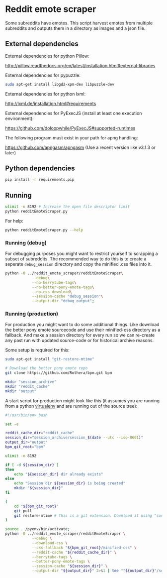 # Reddit emote scraper

Some subreddits have emotes. This script harvest emotes from multiple subreddits and outputs them in a directory as images and a json file.

## External dependencies

External dependencies for python Pillow:

http://pillow.readthedocs.org/en/latest/installation.html#external-libraries

External dependencies for pypuzzle:
```bash
sudo apt-get install libgd2-xpm-dev libpuzzle-dev
```

External dependencies for python lxml:

http://lxml.de/installation.html#requirements

External dependencies for PyExecJS (install at least one execution environment):

https://github.com/doloopwhile/PyExecJS#supported-runtimes

The following program must exist in your path for apng handling:

https://github.com/apngasm/apngasm (Use a recent version like v3.1.3 or later)

## Python dependencies

```bash
pip install -r requirements.pip
```

## Running

```bash
ulimit -n 8192 # Increase the open file descriptor limit
python redditEmoteScraper.py
```

For help:

```bash
python redditEmoteScraper.py --help
```

### Running (debug)

For debugging purposes you might want to restrict yourself to scrapping a subset of subreddits. The recommended way to do this is to create a seperate `debug_session` directory and copy the minified .css files into it.

```bash
python -O ../reddit_emote_scraper/redditEmoteScraper\
            --debug\
            --no-berrytube-tags\
            --no-better-pony-emote-tags\
            --no-css-download\
            --session-cache "debug_session"\
            --output-dir "debug_output";
```

### Running (production)

For production you might want to do some additional things. Like download the better pony emote sourcecode and use their minified-css directory as a fallback. And make a session directory for every run so we can re-create any past run with updated source-code or for historical archive reasons.


Some setup is required for this:

```bash
sudo apt-get install "git-restore-mtime"

# Download the better pony emote repo
git clone https://github.com/Rothera/bpm.git bpm

mkdir "session_archive"
mkdir "reddit_cache"
mkdir "output"
```

A start script for production might look like this (it assumes you are running from a python [virtualenv](https://pypi.python.org/pypi/virtualenv) and are running out of the source tree):

```bash
#!/usr/bin/env bash

set -e

reddit_cache_dir="reddit_cache"
session_dir="session_archive/session_$(date --utc --iso-8601)"
output_dir="output"
bpm_git_root="bpm"

ulimit -n 8192

if [ -d ${session_dir} ]
then
	echo "${session_dir} dir already exists"
else
    echo "Session dir ${session_dir} is being created"
	mkdir "${session_dir}"
fi

(
    cd "${bpm_git_root}"
    git pull
    git restore-mtime # This is a git extension. Download it using "sudo apt-get install git-restore-mtime"
)

source ../pyenv/bin/activate;
python -O ../reddit_emote_scraper/redditEmoteScraper \
            --debug \
            --download-css \
            --css-fallback "${bpm_git_root}/minified-css" \
            --reddit-cache "${reddit_cache_dir}" \
            --berrytube-tags \
            --better-pony-emote-tags \
            --session-cache "${session_dir}" \
            --output-dir "${output_dir}" 2>&1 | tee ""${output_dir}"/scraper.log";
```



